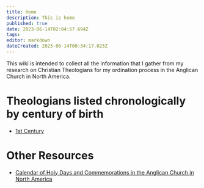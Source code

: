 ```yaml
---
title: Home
description: This is home
published: true
date: 2023-06-14T02:04:57.694Z
tags: 
editor: markdown
dateCreated: 2023-06-14T00:34:17.023Z
---
```


This wiki is intended to collect all the information that I gather from my research on Christian Theologians for my ordination process in the Anglican Church in North America.

# Theologians listed chronologically by century of birth

* [1st Century](/1st_century.md)

# Other Resources
* [Calendar of Holy Days and Commemorations in the Anglican Church in North America](/acna_feasts.md)
